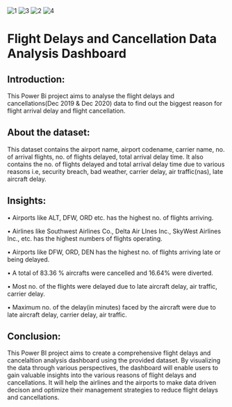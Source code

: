 ![1](https://github.com/Anishmodi20/Power_Bi_Projects/assets/79532223/f25a0ed5-b44f-48cc-9f1a-d9324f1fcdf3) ![3](https://github.com/Anishmodi20/Power_Bi_Projects/assets/79532223/c411864e-ac02-40fa-b459-0e7426340611)
![2](https://github.com/Anishmodi20/Power_Bi_Projects/assets/79532223/8016b4bf-9c93-4cd5-8881-514eef961f76) ![4](https://github.com/Anishmodi20/Power_Bi_Projects/assets/79532223/15d35fc1-e8f8-4367-9a56-e23e4a1e4537)




# Flight Delays and Cancellation Data Analysis Dashboard

## Introduction:
This Power Bi project aims to  analyse the flight delays and cancellations(Dec 2019 & Dec 2020) data to find out the biggest reason for flight arrival delay and flight cancellation.

## About the dataset:
This dataset contains the airport name, airport codename, carrier name, no. of arrival flights, no. of flights delayed, total arrival delay time. It also contains the no. of flights delayed and total arrival delay time due to various reasons i.e, security breach, bad weather, carrier delay, air traffic(nas), late aircraft delay.

## Insights:

•	Airports like ALT, DFW, ORD etc. has the highest no. of flights arriving.

•	Airlines like Southwest Airlines Co., Delta Air LInes Inc., SkyWest Airlines Inc., etc. has the highest numbers of flights operating.

•	Airports like DFW, ORD, DEN has the highest no. of flights arriving late or being delayed.

•	A total of 83.36 % aircrafts were cancelled and 16.64% were diverted.

•	Most no. of the flights were delayed due to late aircraft delay, air traffic, carrier delay.

•	Maximum no. of the delay(in minutes) faced by the aircraft were due to late aircraft delay, carrier delay, air traffic.

## Conclusion:
This Power BI project aims to create a comprehensive flight delays and cancelaltion analysis dashboard using the provided dataset. By visualizing the data through various perspectives, the dashboard will enable users to gain valuable insights into the various reasons of flight delays and cancellations. It will help the airlines and the airports to make data driven decison and optimize their management strategies to reduce flight delays and cancellations.

